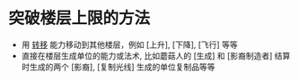 # 突破楼层上限的方法

* 用 [转移](./) 能力移动到其他楼层，例如 [上升], [下降], [飞行] 等等
* 直接在楼层生成单位的能力或法术, 比如蘑菇人的 [生成] 和 [影裔制造者] 结算时生成的两个 [影裔], [复制光线] 生成的单位复制品等等
